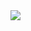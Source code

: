 <img src="https://play-lh.googleusercontent.com/2uBSpiUo7cx5TOIOoM2pfIeLRUScC8dBYcp7nta3fitjtDUQo8diHxsdND8-kezcvWo=w2247-h1264-rw">
